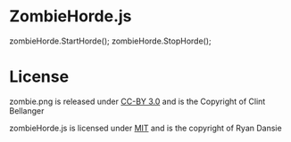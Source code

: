 ZombieHorde.js
==============

zombieHorde.StartHorde();
zombieHorde.StopHorde();


License
=======
zombie.png is released under [CC-BY 3.0](https://creativecommons.org/licenses/by/3.0/) and is the Copyright of Clint Bellanger

zombieHorde.js is licensed under [MIT](http://opensource.org/licenses/MIT) and is the copyright of Ryan Dansie

